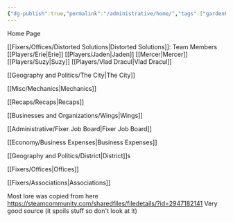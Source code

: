 ```yaml
---
{"dg-publish":true,"permalink":"/administrative/home/","tags":["gardenEntry"]}
---
```


Home Page

[[Fixers/Offices/Distorted Solutions\|Distorted Solutions]]:
Team Members
[[Players/Erie\|Erie]]
[[Players/Jaden\|Jaden]]
[[Mercer\|Mercer]]
[[Players/Suzy\|Suzy]]
[[Players/Vlad Dracul\|Vlad Dracul]]


[[Geography and Politics/The City\|The City]]

[[Misc/Mechanics\|Mechanics]]

[[Recaps/Recaps\|Recaps]]

[[Businesses and Organizations/Wings\|Wings]]

[[Administrative/Fixer Job Board\|Fixer Job Board]]

[[Economy/Business Expenses\|Business Expenses]]

[[Geography and Politics/District\|District]]s

[[Fixers/Offices\|Offices]]

[[Fixers/Associations\|Associations]]


Most lore was copied from here
https://steamcommunity.com/sharedfiles/filedetails/?id=2947182141
Very good source (it spoils stuff so don't look at it)
